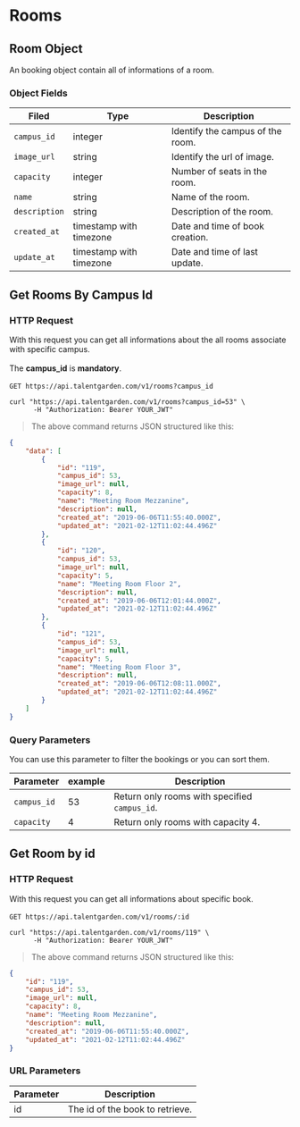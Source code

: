 # Rooms
## Room Object
An booking object contain all of informations of a room.

### Object Fields
| Filed    |      Type      |  <div style="width:100%">Description</div> |
|----------|---------------|------------|
| `campus_id` |    integer   |   Identify the campus of the room.|
| `image_url` | string |   Identify the url of image. |
| `capacity` |  integer | Number of seats in the room.  |
| `name` |    string   |   Name of the room. |
| `description` |    string   |   Description of the room. |
| `created_at` | timestamp with timezone | Date and time of book creation. |
| `update_at` |    timestamp with timezone  | Date and time of last update. |
## Get Rooms By Campus Id

### HTTP Request
With this request you can get all informations about the all rooms associate with specific campus. <br></br>
The <b>campus_id</b> is <b>mandatory</b>.  <br></br>
`GET https://api.talentgarden.com/v1/rooms?campus_id`

```shell
curl "https://api.talentgarden.com/v1/rooms?campus_id=53" \
      -H "Authorization: Bearer YOUR_JWT"
```
> The above command returns JSON structured like this:

```json
{
    "data": [
        {
            "id": "119",
            "campus_id": 53,
            "image_url": null,
            "capacity": 8,
            "name": "Meeting Room Mezzanine",
            "description": null,
            "created_at": "2019-06-06T11:55:40.000Z",
            "updated_at": "2021-02-12T11:02:44.496Z"
        },
        {
            "id": "120",
            "campus_id": 53,
            "image_url": null,
            "capacity": 5,
            "name": "Meeting Room Floor 2",
            "description": null,
            "created_at": "2019-06-06T12:01:44.000Z",
            "updated_at": "2021-02-12T11:02:44.496Z"
        },
        {
            "id": "121",
            "campus_id": 53,
            "image_url": null,
            "capacity": 5,
            "name": "Meeting Room Floor 3",
            "description": null,
            "created_at": "2019-06-06T12:08:11.000Z",
            "updated_at": "2021-02-12T11:02:44.496Z"
        }
    ]
}
```
### Query Parameters
You can use this parameter to filter the bookings or you can sort them.

Parameter | example | Description
--------- | ------- | --------------
|`campus_id` | 53 | Return only rooms with specified `campus_id`.|
| `capacity` | 4 | Return only rooms with capacity 4.|

## Get Room by id

### HTTP Request
With this request you can get all informations about specific book.  <br></br>
`GET https://api.talentgarden.com/v1/rooms/:id`

```shell
curl "https://api.talentgarden.com/v1/rooms/119" \
      -H "Authorization: Bearer YOUR_JWT"
```

> The above command returns JSON structured like this:

```json
{
    "id": "119",
    "campus_id": 53,
    "image_url": null,
    "capacity": 8,
    "name": "Meeting Room Mezzanine",
    "description": null,
    "created_at": "2019-06-06T11:55:40.000Z",
    "updated_at": "2021-02-12T11:02:44.496Z"
}
```

### URL Parameters

Parameter | Description
--------- | -----------
id | The id of the book to retrieve.


